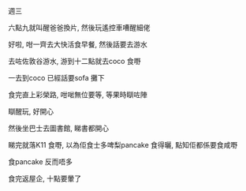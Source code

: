週三

六點九就叫醒爸爸換片, 然後玩遙控車嘈醒細佬

好啦, 咁一齊去大快活食早餐, 然後話要去游水

去咗佐敦谷游水, 游到十二點就去coco 食嘢

一去到coco 已經話要sofa 攤下

食完直上彩榮路, 咁啱無位要等, 等果時瞓咗陣

瞓醒玩, 好開心

然後坐巴士去圖書館, 睇書都開心

睇完就落K11 食嘢, 以為佢食士多啤梨pancake 食得曬, 點知佢都係要食咸嘢

食pancake 反而唔多

食完返屋企, 十點要暈了
